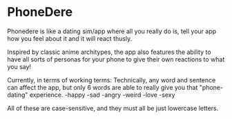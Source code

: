 # PhoneDere
Phonedere is like a dating sim/app where all you really do is, tell your app how you feel about it and it will react thusly.

Inspired by classic anime architypes, the app also features the ability to have all sorts of personas for your phone to give their own reactions to what you say!

Currently, in terms of working terms:
Technically, any word and sentence can affect the app, but only 6 words are able to really give you that "phone-dating" experience.
-happy
-sad
-angry
-weird
-love
-sexy

All of these are case-sensitive, and they must all be just lowercase letters. 
